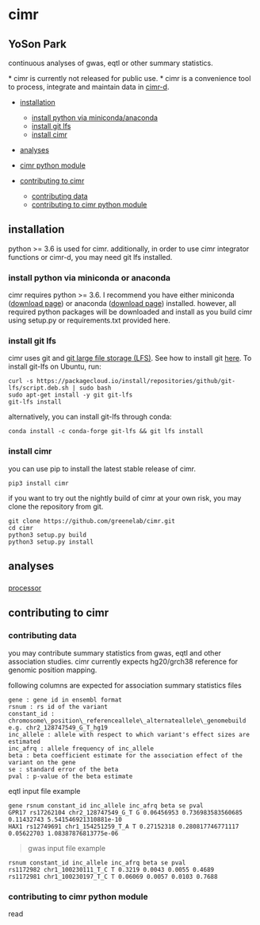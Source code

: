
# cimr
## YoSon Park


continuous analyses of gwas, eqtl or other summary statistics. 

\* cimr is currently not released for public use.
\* cimr is a convenience tool to process, integrate and maintain data in [cimr-d](https://github.com/greenelab/cimr-d).


<!--ts-->

* [installation](#installation)
  * [install python via miniconda/anaconda](#install-python-via-miniconda-or-anaconda)
  * [install git lfs](#install-git-lfs)
  * [install cimr](#install-cimr)

* [analyses](#analyses)

* [cimr python module](#cimr-python-module)

* [contributing to cimr](#contributing-to-cimr)
  * [contributing data](#contributing-data)
  * [contributing to cimr python module](#contributing-to-cimr-python-module)

<!--te-->


## installation

python >= 3.6 is used for cimr. additionally, in order to use cimr integrator functions or cimr-d, you may need git lfs installed.


### install python via miniconda or anaconda

cimr requires python >= 3.6. I recommend you have either miniconda ([download page](https://conda.io/miniconda.html)) or anaconda ([download page](https://www.anaconda.com/download/)) installed. however, all required python packages will be downloaded and install as you build cimr using setup.py or requirements.txt provided here.


### install git lfs

cimr uses git and [git large file storage (LFS)](https://git-lfs.github.com/). See how to install git [here](https://www.atlassian.com/git/tutorials/install-git). To install git-lfs on Ubuntu, run:


```
curl -s https://packagecloud.io/install/repositories/github/git-lfs/script.deb.sh | sudo bash
sudo apt-get install -y git git-lfs
git-lfs install
```

alternatively, you can install git-lfs through conda:

```
conda install -c conda-forge git-lfs && git lfs install
```

### install cimr

you can use pip to install the latest stable release of cimr.

```
pip3 install cimr
```

if you want to try out the nightly build of cimr at your own risk, you may clone the repository from git.

```
git clone https://github.com/greenelab/cimr.git
cd cimr
python3 setup.py build
python3 setup.py install
```


## analyses



### 

[processor](cimr/processor/README_processor.md)


## contributing to cimr

### contributing data

you may contribute summary statistics from gwas, eqtl and other association studies. cimr currently expects hg20/grch38 reference for genomic position mapping.


following columns are expected for association summary statistics files

```
gene : gene id in ensembl format
rsnum : rs id of the variant
constant_id : chromosome\_position\_referenceallele\_alternateallele\_genomebuild
e.g. chr2_128747549_G_T_hg19
inc_allele : allele with respect to which variant's effect sizes are estimated
inc_afrq : allele frequency of inc_allele
beta : beta coefficient estimate for the association effect of the variant on the gene 
se : standard error of the beta
pval : p-value of the beta estimate
```

eqtl input file example   

```
gene rsnum constant_id inc_allele inc_afrq beta se pval  
GPR17 rs17262104 chr2_128747549_G_T G 0.06456953 0.736983583560685 0.11432743 5.541546921310881e-10  
HAX1 rs12749691 chr1_154251259_T_A T 0.27152318 0.280817746771117 0.05622703 1.08387876813775e-06  
```
> gwas input file example  

```
rsnum constant_id inc_allele inc_afrq beta se pval  
rs1172982 chr1_100230111_T_C T 0.3219 0.0043 0.0055 0.4689  
rs1172981 chr1_100230197_T_C T 0.06069 0.0057 0.0103 0.7688  
```

### contributing to cimr python module

read []()




